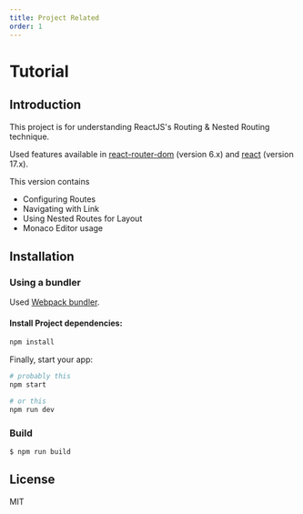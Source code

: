 ```yaml
---
title: Project Related
order: 1
---
```


# Tutorial

## Introduction

This project is for understanding ReactJS's Routing & Nested Routing technique.

Used features available in [react-router-dom](https://www.npmjs.com/package/react-router-dom) (version 6.x) and [react](https://www.npmjs.com/package/react) (version 17.x).

This version contains
- Configuring Routes
- Navigating with Link
- Using Nested Routes for Layout
- Monaco Editor usage

## Installation

### Using a bundler

Used [Webpack bundler](https://webpack.js.org/concepts/).

#### Install Project dependencies:

```sh
npm install
```

Finally, start your app:

```sh
# probably this
npm start

# or this
npm run dev
```

### Build

```
$ npm run build
```

## License

MIT
